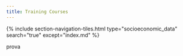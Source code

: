```yaml
---
title: Training Courses
---
```


{% include section-navigation-tiles.html type="socioeconomic_data" search="true" except="index.md" %}


prova

